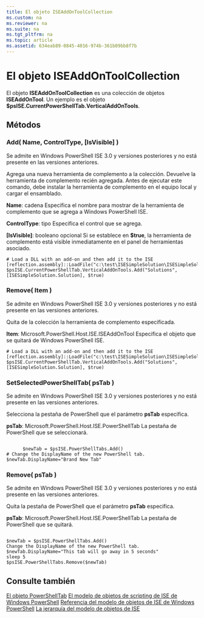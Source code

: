 ```yaml
---
title: El objeto ISEAddOnToolCollection
ms.custom: na
ms.reviewer: na
ms.suite: na
ms.tgt_pltfrm: na
ms.topic: article
ms.assetid: 634eab89-0845-4016-974b-361b09bb8f7b
---
```

# El objeto ISEAddOnToolCollection
  El objeto **ISEAddOnToolCollection** es una colección de objetos **ISEAddOnTool**. Un ejemplo es el objeto **$psISE.CurrentPowerShellTab.VerticalAddOnTools**.

## Métodos

### Add\( Name, ControlType, \[IsVisible\] \)
  Se admite en Windows PowerShell ISE 3.0 y versiones posteriores y no está presente en las versiones anteriores. 

 Agrega una nueva herramienta de complemento a la colección. Devuelve la herramienta de complemento recién agregada. Antes de ejecutar este comando, debe instalar la herramienta de complemento en el equipo local y cargar el ensamblado.

 **Name**: cadena
 Especifica el nombre para mostrar de la herramienta de complemento que se agrega a Windows PowerShell ISE.

 **ControlType**: tipo
 Especifica el control que se agrega.

 **\[IsVisible\]**: booleano opcional
 Si se establece en **$true**, la herramienta de complemento está visible inmediatamente en el panel de herramientas asociado.

```
# Load a DLL with an add-on and then add it to the ISE
[reflection.assembly]::LoadFile("c:\test\ISESimpleSolution\ISESimpleSolution.dll")
$psISE.CurrentPowerShellTab.VerticalAddOnTools.Add("Solutions", [ISESimpleSolution.Solution], $true)

```

### Remove\( Item \)
  Se admite en Windows PowerShell ISE 3.0 y versiones posteriores y no está presente en las versiones anteriores. 

 Quita de la colección la herramienta de complemento especificada.

 **Item**: Microsoft.PowerShell.Host.ISE.ISEAddOnTool
 Especifica el objeto que se quitará de Windows PowerShell ISE.

```
# Load a DLL with an add-on and then add it to the ISE
[reflection.assembly]::LoadFile("c:\test\ISESimpleSolution\ISESimpleSolution.dll")
$psISE.CurrentPowerShellTab.VerticalAddOnTools.Add("Solutions", [ISESimpleSolution.Solution], $true)

```

### SetSelectedPowerShellTab\( psTab \)
  Se admite en Windows PowerShell ISE 3.0 y versiones posteriores y no está presente en las versiones anteriores. 

 Selecciona la pestaña de PowerShell que el parámetro **psTab** especifica.

 **psTab**: Microsoft.PowerShell.Host.ISE.PowerShellTab
 La pestaña de PowerShell que se seleccionará.

```

      $newTab = $psISE.PowerShellTabs.Add()
# Change the DisplayName of the new PowerShell tab. 
$newTab.DisplayName="Brand New Tab"

```

### Remove\( psTab \)
  Se admite en Windows PowerShell ISE 3.0 y versiones posteriores y no está presente en las versiones anteriores. 

 Quita la pestaña de PowerShell que el parámetro **psTab** especifica.

 **psTab**: Microsoft.PowerShell.Host.ISE.PowerShellTab
 La pestaña de PowerShell que se quitará.

```

$newTab = $psISE.PowerShellTabs.Add()
Change the DisplayName of the new PowerShell tab. 
$newTab.DisplayName="This tab will go away in 5 seconds" 
sleep 5 
$psISE.PowerShellTabs.Remove($newTab)
```

## Consulte también
 [El objeto PowerShellTab](The-PowerShellTab-Object.md) 
 [El modelo de objetos de scripting de ISE de Windows PowerShell](The-Windows-PowerShell-ISE-Scripting-Object-Model.md) 
 [Referencia del modelo de objetos de ISE de Windows PowerShell](Windows-PowerShell-ISE-Object-Model-Reference.md) 
 [La jerarquía del modelo de objetos de ISE](The-ISE-Object-Model-Hierarchy.md)

  


<!--HONumber=May16_HO2-->


